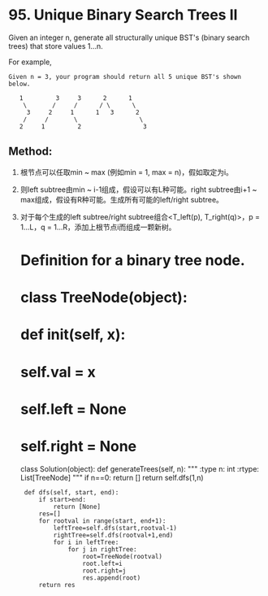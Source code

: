 # 95. Unique Binary Search Trees II

Given an integer n, generate all structurally unique BST's (binary search trees) that store values 1...n.

For example,

    Given n = 3, your program should return all 5 unique BST's shown below.
    
       1         3     3      2      1
        \       /     /      / \      \
         3     2     1      1   3      2
        /     /       \                 \
       2     1         2                 3

## Method:

1. 根节点可以任取min ~ max (例如min  = 1, max = n)，假如取定为i。
2. 则left subtree由min ~ i-1组成，假设可以有L种可能。right subtree由i+1 ~ max组成，假设有R种可能。生成所有可能的left/right subtree。
3. 对于每个生成的left subtree/right subtree组合<T_left(p), T_right(q)>，p = 1...L，q = 1...R，添加上根节点i而组成一颗新树。


    # Definition for a binary tree node.
    # class TreeNode(object):
    #     def __init__(self, x):
    #         self.val = x
    #         self.left = None
    #         self.right = None
    
    class Solution(object):
        def generateTrees(self, n):
            """
            :type n: int
            :rtype: List[TreeNode]
            """
            if n==0:
                return []
            return self.dfs(1,n)
        
        def dfs(self, start, end):
            if start>end:
                return [None]
            res=[]
            for rootval in range(start, end+1):
                leftTree=self.dfs(start,rootval-1)
                rightTree=self.dfs(rootval+1,end)
                for i in leftTree:
                    for j in rightTree:
                        root=TreeNode(rootval)
                        root.left=i
                        root.right=j
                        res.append(root)
            return res